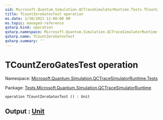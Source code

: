 ```yaml
---
uid: Microsoft.Quantum.Simulation.QCTraceSimulatorRuntime.Tests.TCountZeroGatesTest
title: TCountZeroGatesTest operation
ms.date: 3/30/2021 12:00:00 AM
ms.topic: managed-reference
qsharp.kind: operation
qsharp.namespace: Microsoft.Quantum.Simulation.QCTraceSimulatorRuntime.Tests
qsharp.name: TCountZeroGatesTest
qsharp.summary: ''
---
```


# TCountZeroGatesTest operation

Namespace: [Microsoft.Quantum.Simulation.QCTraceSimulatorRuntime.Tests](xref:Microsoft.Quantum.Simulation.QCTraceSimulatorRuntime.Tests)

Package: [Tests.Microsoft.Quantum.Simulation.QCTraceSimulatorRuntime](https://nuget.org/packages/Tests.Microsoft.Quantum.Simulation.QCTraceSimulatorRuntime)




```qsharp
operation TCountZeroGatesTest () : Unit
```


## Output : [Unit](xref:microsoft.quantum.lang-ref.unit)

